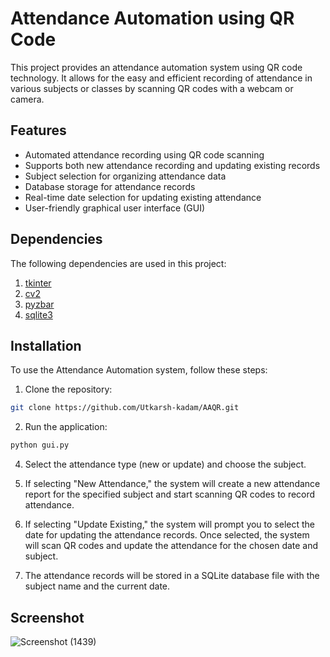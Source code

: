 # Attendance Automation using QR Code

This project provides an attendance automation system using QR code technology. It allows for the easy and efficient recording of attendance in various subjects or classes by scanning QR codes with a webcam or camera.

## Features

- Automated attendance recording using QR code scanning
- Supports both new attendance recording and updating existing records
- Subject selection for organizing attendance data
- Database storage for attendance records
- Real-time date selection for updating existing attendance
- User-friendly graphical user interface (GUI)

## Dependencies
The following dependencies are used in this project:
1. [tkinter](https://docs.python.org/3/library/tkinter.html)
2. [cv2](https://pypi.org/project/opencv-python/)
3. [pyzbar](https://pypi.org/project/pyzbar/)
4. [sqlite3](https://docs.python.org/3/library/sqlite3.html)

## Installation

To use the Attendance Automation system, follow these steps:

1. Clone the repository:

```bash
git clone https://github.com/Utkarsh-kadam/AAQR.git
```
2. Run the application:
```bash
python gui.py
```
4. Select the attendance type (new or update) and choose the subject.

5. If selecting "New Attendance," the system will create a new attendance report for the specified subject and start scanning QR codes to record attendance.

6. If selecting "Update Existing," the system will prompt you to select the date for updating the attendance records. Once selected, the system will scan QR codes and update the attendance for the chosen date and subject.

7. The attendance records will be stored in a SQLite database file with the subject name and the current date.

## Screenshot
![Screenshot (1439)](https://github.com/Utkarsh-kadam/AAQR/assets/99534647/77037566-3928-4efa-9133-f0e569fce011)
